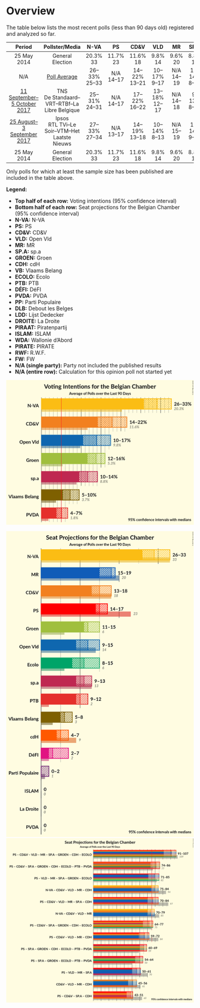 # Overview

The table below lists the most recent polls (less than 90 days old) registered and analyzed so far.

| Period     | Pollster/Media   | N-VA | PS | CD&V | VLD | MR | SP.A | GROEN | CDH | VB | ECOLO | PTB | DÉFI | PVDA | PP | DLB | LDD | DROITE | PIRAAT | ISLAM | WDA | PIRATE | RWF | FW |
|:----------:|:----------------:|:--:|:--:|:--:|:--:|:--:|:--:|:--:|:--:|:--:|:--:|:--:|:--:|:--:|:--:|:--:|:--:|:--:|:--:|:--:|:--:|:--:|:--:|:--:|
| 25 May 2014 | General Election | 20.3% <br> 33 | 11.7% <br> 23 | 11.6% <br> 18 | 9.8% <br> 14 | 9.6% <br> 20 | 8.8% <br> 13 | 5.3% <br> 6 | 5.0% <br> 9 | 3.7% <br> 3 | 3.3% <br> 6 | 2.0% <br> 2 | 1.8% <br> 2 | 1.8% <br> 0 | 1.5% <br> 1 | 0.9% <br> 0 | 0.4% <br> 0 | 0.4% <br> 0 | 0.3% <br> 0 | 0.2% <br> 0 | 0.2% <br> 0 | 0.1% <br> 0 | 0.1% <br> 0 | 0.1% <br> 0 |
| N/A | [Poll Average](average.html) | 26–33% <br> 25–33 | N/A <br> 14–17 | 14–22% <br> 13–21 | 10–17% <br> 9–17 | N/A <br> 14–19 | 10–14% <br> 8–13 | 12–16% <br> 11–15 | N/A <br> 4–6 | 5–10% <br> 2–8 | N/A <br> 8–16 | N/A <br> 8–12 | N/A <br> 2–7 | 4–7% <br> 0 | N/A <br> 0–2 | N/A <br> N/A | N/A <br> N/A | N/A <br> 0 | N/A <br> N/A | N/A <br> 0 | N/A <br> N/A | N/A <br> N/A | N/A <br> N/A | N/A <br> N/A |
| [11 September–5 October 2017](2017-10-05-TNS.html) | TNS <br> De Standaard–VRT–RTBf–La Libre Belgique | 25–31% <br> 24–31 | N/A <br> 14–17 | 17–22% <br> 16–22 | 13–18% <br> 12–17 | N/A <br> 14–18 | 9–13% <br> 8–12 | 12–16% <br> 11–15 | N/A <br> 4–6 | 5–8% <br> 2–7 | N/A <br> 12–16 | N/A <br> 8–10 | N/A <br> 2–6 | 4–7% <br> 0 | N/A <br> 0 | N/A <br> N/A | N/A <br> N/A | N/A <br> N/A | N/A <br> N/A | N/A <br> N/A | N/A <br> N/A | N/A <br> N/A | N/A <br> N/A | N/A <br> N/A |
| [25 August–3 September 2017](2017-09-03-Ipsos.html) | Ipsos <br> RTL TVi–Le Soir–VTM–Het Laatste Nieuws | 27–33% <br> 27–34 | N/A <br> 13–17 | 14–19% <br> 13–18 | 10–14% <br> 8–13 | N/A <br> 15–19 | 10–14% <br> 9–13 | 11–16% <br> 10–15 | N/A <br> 4–7 | 6–10% <br> 5–8 | N/A <br> 7–10 | N/A <br> 9–12 | N/A <br> 3–7 | 4–7% <br> 0 | N/A <br> 0–2 | N/A <br> N/A | N/A <br> N/A | N/A <br> 0 | N/A <br> N/A | N/A <br> 0 | N/A <br> N/A | N/A <br> N/A | N/A <br> N/A | N/A <br> N/A |
| 25 May 2014 | General Election | 20.3% <br> 33 | 11.7% <br> 23 | 11.6% <br> 18 | 9.8% <br> 14 | 9.6% <br> 20 | 8.8% <br> 13 | 5.3% <br> 6 | 5.0% <br> 9 | 3.7% <br> 3 | 3.3% <br> 6 | 2.0% <br> 2 | 1.8% <br> 2 | 1.8% <br> 0 | 1.5% <br> 1 | 0.9% <br> 0 | 0.4% <br> 0 | 0.4% <br> 0 | 0.3% <br> 0 | 0.2% <br> 0 | 0.2% <br> 0 | 0.1% <br> 0 | 0.1% <br> 0 | 0.1% <br> 0 |

Only polls for which at least the sample size has been published are included in the table above.

**Legend:**
+ **Top half of each row:** Voting intentions (95% confidence interval)
+ **Bottom half of each row:** Seat projections for the Belgian Chamber (95% confidence interval)
+ **N-VA:** N-VA
+ **PS:** PS
+ **CD&V:** CD&V
+ **VLD:** Open Vld
+ **MR:** MR
+ **SP.A:** sp.a
+ **GROEN:** Groen
+ **CDH:** cdH
+ **VB:** Vlaams Belang
+ **ECOLO:** Ecolo
+ **PTB:** PTB
+ **DÉFI:** DéFI
+ **PVDA:** PVDA
+ **PP:** Parti Populaire
+ **DLB:** Debout les Belges
+ **LDD:** Lijst Dedecker
+ **DROITE:** La Droite
+ **PIRAAT:** Piratenpartij
+ **ISLAM:** ISLAM
+ **WDA:** Wallonie d’Abord
+ **PIRATE:** PIRATE
+ **RWF:** R.W.F.
+ **FW:** FW
+ **N/A (single party):** Party not included the published results
+ **N/A (entire row):** Calculation for this opinion poll not started yet


![Graph with voting intentions not yet produced](average.png "Voting Intentions")

![Graph with seats not yet produced](average-seats.png "Seats")
![Graph with coalitions seats not yet produced](average-coalitions-seats.png "Coalitions Seats")
